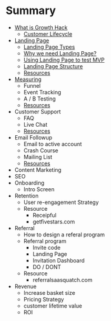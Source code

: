 # Summary

* [What is Growth Hack](chapter01-0.md)
   - [Customer Lifecycle](chapter01-1.md)
* [Landing Page](chapter02-0.md)
   - [Landing Page Types](chapter02-1.md)
   - [Why we need Landing Page?](chapter02-2.md)
   - [Using Landing Page to test MVP](chapter02-3.md)
   - [Landing Page Structure](chapter02-4.md)
   - [Resources](chapter02-n.md)
* [Measuring](chapter03-0.md)
   - Funnel
   - Event Tracking
   - A / B Testing
   - [Resources](chapter03-n.md)
* Customer Support
  - FAQ
  - Live Chat
  - [Resources](chapter04-n.md)
* Email Followup
  - Email to active account
  - Crash Course
  - Mailing List
  - [Resources](chapter05-n.md)
* Content Marketing
* SEO    
* Onboarding
  - Intro Screen
* Retention
  - User re-engagement Strategy
  - Resource
    - Receipful
    - getfivestars.com
* Referral
  - How to design a referal program
  - Referral program
    - Invite code
    - Landing Page
    - Invitation Dashboard
    - DO / DONT
  - Resource
    - referralsaasquatch.com
* Revenue
  - Increase basket size
  - Pricing Strategy
  - customer lifetime value
  - ROI
